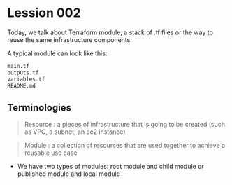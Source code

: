 # Lession 002

Today, we talk about Terraform module, a stack of .tf files or the way to reuse the same infrastructure components.

A typical module can look like this:

```sh
main.tf
outputs.tf
variables.tf
README.md
```

## Terminologies

> Resource : a pieces of infrastructure that is going to be created (such as VPC, a subnet, an ec2 instance)

> Module : a collection of resources that are used together to achieve a reusable use case

- We have two types of modules: root module and child module or published module and local module
